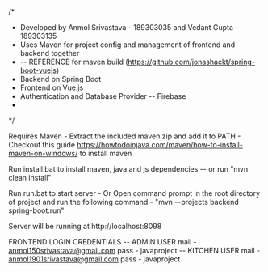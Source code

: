 /*
 * Developed by Anmol Srivastava - 189303035 and Vedant Gupta - 189303135
 * Uses Maven for project config and management of frontend and backend together 
 *   -- REFERENCE for maven build (https://github.com/jonashackt/spring-boot-vuejs)
 * Backend on Spring Boot
 * Frontend on Vue.js
 * Authentication and Database Provider -- Firebase
 * 
 */

Requires Maven
	- Extract the included maven zip and add it to PATH
	- Checkout this guide https://howtodoinjava.com/maven/how-to-install-maven-on-windows/ to install maven
	
Run install.bat to install maven, java and js dependencies
	-- or run "mvn clean install"
	
Run run.bat to start server
	- Or Open command prompt in the root directory of project and run the following command
	- "mvn --projects backend spring-boot:run"

Server will be running at http://localhost:8098

FRONTEND LOGIN CREDENTIALS
	-- ADMIN USER
		mail - anmol150srivastava@gmail.com
		pass - javaproject
	-- KITCHEN USER
		mail - anmol1901srivastava@gmail.com
		pass - javaproject